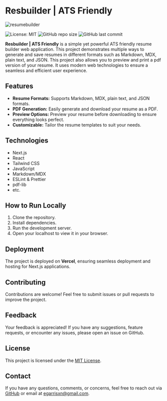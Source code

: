 # Resbuilder | ATS Friendly

![resumebuilder](https://github.com/user-attachments/assets/22440a66-6de4-48a9-b504-504a23b3bddd)

![License: MIT](https://img.shields.io/badge/License-MIT-yellow.svg) ![GitHub repo size](https://img.shields.io/github/repo-size/egarrisxn/resume-builder) ![GitHub last commit](https://img.shields.io/github/last-commit/egarrisxn/resume-builder)

**Resbuilder | ATS Friendly** is a simple yet powerful ATS friendly resume builder web application. This project demonstrates multiple ways to generate and save resumes in different formats such as Markdown, MDX, plain text, and JSON. This project also allows you to preview and print a pdf version of your resume. It uses modern web technologies to ensure a seamless and efficient user experience.

## Features

- **Resume Formats:** Supports Markdown, MDX, plain text, and JSON formats.
- **PDF Generation:** Easily generate and download your resume as a PDF.
- **Preview Options:** Preview your resume before downloading to ensure everything looks perfect.
- **Customizable:** Tailor the resume templates to suit your needs.

## Technologies

- Next.js
- React
- Tailwind CSS
- JavaScript
- Markdown/MDX
- ESLint & Prettier
- pdf-lib
- etc.

## How to Run Locally

1. Clone the repository.
2. Install dependencies.
3. Run the development server.
4. Open your localhost to view it in your browser.

## Deployment

The project is deployed on **Vercel**, ensuring seamless deployment and hosting for Next.js applications.

## Contributing

Contributions are welcome! Feel free to submit issues or pull requests to improve the project.

## Feedback

Your feedback is appreciated! If you have any suggestions, feature requests, or encounter any issues, please open an issue on GitHub.

## License

This project is licensed under the [MIT License](LICENSE).

## Contact

If you have any questions, comments, or concerns, feel free to reach out via [GitHub](https://github.com/EGARRISXN) or email at egarrisxn@gmail.com.
